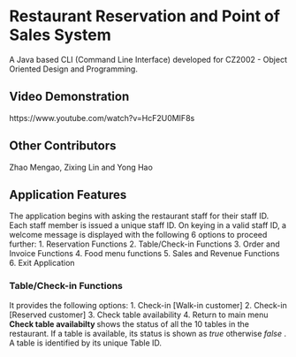 <h1> Restaurant Reservation and Point of Sales System </h1>
A Java based CLI (Command Line Interface) developed for CZ2002 - Object Oriented Design and Programming.
<h2> Video Demonstration </h2>
https://www.youtube.com/watch?v=HcF2U0MIF8s
<h2> Other Contributors </h2>
Zhao Mengao, Zixing Lin and Yong Hao
<h2> Application Features </h2>
The application begins with asking the restaurant staff for their staff ID. Each staff member is issued a unique staff ID. On keying in a valid staff ID, a welcome message is displayed with the following 6 options to proceed further: 
1. Reservation Functions
2. Table/Check-in Functions
3. Order and Invoice Functions
4. Food menu functions
5. Sales and Revenue Functions
6. Exit Application 
<h3> Table/Check-in Functions </h3>
It provides the following options:
1. Check-in [Walk-in customer]
2. Check-in [Reserved customer]
3. Check table availability
4. Return to main menu 
<B> Check table availabilty </B> shows the status of all the 10 tables in the restaurant. If a table is available, its status is shown as <I> true </I> otherwise <I> false </I>. A table is identified by its unique Table ID. 
